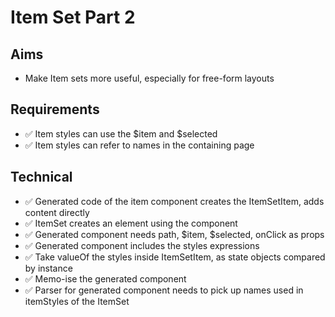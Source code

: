 Item Set Part 2
===============

Aims
----

- Make Item sets more useful, especially for free-form layouts

Requirements
------------

- ✅ Item styles can use the $item and $selected
- ✅ Item styles can refer to names in the containing page


Technical
---------

- ✅ Generated code of the item component creates the ItemSetItem, adds content directly
- ✅ ItemSet creates an element using the component
- ✅ Generated component needs path, $item, $selected, onClick as props
- ✅ Generated component includes the styles expressions
- ✅ Take valueOf the styles inside ItemSetItem, as state objects compared by instance
- ✅ Memo-ise the generated component
- ✅ Parser for generated component needs to pick up names used in itemStyles of the ItemSet
